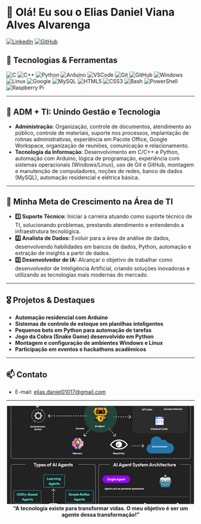 # 👋 Olá! Eu sou o Elias Daniel Viana Alves Alvarenga

[![LinkedIn](https://img.shields.io/badge/LinkedIn-Elias%20Daniel-blue?logo=linkedin)](https://www.linkedin.com/in/elias-daniel-6148a7310/)
[![GitHub](https://img.shields.io/badge/GitHub-EliasDaniel01-181717?logo=github)](https://github.com/EliasDaniel01)

## 🚀 Tecnologias & Ferramentas

<div align="left">
  <img src="https://cdn.jsdelivr.net/gh/devicons/devicon/icons/c/c-original.svg" width="40" alt="C"/>
  <img src="https://cdn.jsdelivr.net/gh/devicons/devicon/icons/cplusplus/cplusplus-original.svg" width="40" alt="C++"/>
  <img src="https://cdn.jsdelivr.net/gh/devicons/devicon/icons/python/python-original.svg" width="40" alt="Python"/>
  <img src="https://cdn.jsdelivr.net/gh/devicons/devicon/icons/arduino/arduino-original.svg" width="40" alt="Arduino"/>
  <img src="https://cdn.jsdelivr.net/gh/devicons/devicon/icons/vscode/vscode-original.svg" width="40" alt="VSCode"/>
  <img src="https://cdn.jsdelivr.net/gh/devicons/devicon/icons/git/git-original.svg" width="40" alt="Git"/>
  <img src="https://cdn.jsdelivr.net/gh/devicons/devicon/icons/github/github-original.svg" width="40" alt="GitHub"/>
  <img src="https://cdn.jsdelivr.net/gh/devicons/devicon/icons/windows8/windows8-original.svg" width="40" alt="Windows"/>
  <img src="https://cdn.jsdelivr.net/gh/devicons/devicon/icons/linux/linux-original.svg" width="40" alt="Linux"/>
  <img src="https://cdn.jsdelivr.net/gh/devicons/devicon/icons/google/google-original.svg" width="40" alt="Google"/>
  <img src="https://cdn.jsdelivr.net/gh/devicons/devicon/icons/mysql/mysql-original.svg" width="40" alt="MySQL"/>
  <img src="https://cdn.jsdelivr.net/gh/devicons/devicon/icons/html5/html5-original.svg" width="40" alt="HTML5"/>
  <img src="https://cdn.jsdelivr.net/gh/devicons/devicon/icons/css3/css3-original.svg" width="40" alt="CSS3"/>
  <img src="https://cdn.jsdelivr.net/gh/devicons/devicon/icons/bash/bash-original.svg" width="40" alt="Bash"/>
  <img src="https://cdn.jsdelivr.net/gh/devicons/devicon/icons/powershell/powershell-original.svg" width="40" alt="PowerShell"/>
  <img src="https://cdn.jsdelivr.net/gh/devicons/devicon/icons/raspberrypi/raspberrypi-original.svg" width="40" alt="Raspberry Pi"/>
</div>

---

## 🏢 ADM + TI: Unindo Gestão e Tecnologia

- **Administração**: Organização, controle de documentos, atendimento ao público, controle de materiais, suporte nos processos, implantação de rotinas administrativas, experiência em Pacote Office, Google Workspace, organização de reuniões, comunicação e relacionamento.
- **Tecnologia da Informação**: Desenvolvimento em C/C++ e Python, automação com Arduino, lógica de programação, experiência com sistemas operacionais (Windows/Linux), uso de Git e GitHub, montagem e manutenção de computadores, noções de redes, banco de dados (MySQL), automação residencial e elétrica básica.

---

## 🎯 Minha Meta de Crescimento na Área de TI

- **1️⃣ Suporte Técnico:** Iniciar a carreira atuando como suporte técnico de TI, solucionando problemas, prestando atendimento e entendendo a infraestrutura tecnológica.
- **2️⃣ Analista de Dados:** Evoluir para a área de análise de dados, desenvolvendo habilidades em bancos de dados, Python, automação e extração de insights a partir de dados.
- **3️⃣ Desenvolvedor de IA:** Alcançar o objetivo de trabalhar como desenvolvedor de Inteligência Artificial, criando soluções inovadoras e utilizando as tecnologias mais modernas do mercado.

---

## 🎖️ Projetos & Destaques

- **Automação residencial com Arduino**  
- **Sistemas de controle de estoque em planilhas inteligentes**  
- **Pequenos bots em Python para automação de tarefas**
- **Jogo da Cobra (Snake Game) desenvolvido em Python**
- **Montagem e configuração de ambientes Windows e Linux**
- **Participação em eventos e hackathons acadêmicos**

---

## 📫 Contato

- E-mail: elias.daniel01017@gmail.com

---

<div align="center">
  <img src="ia.gif" width="500" alt="Gif TI" />
</div>

<div align="center">
  <strong>“A tecnologia existe para transformar vidas. O meu objetivo é ser um agente dessa transformação!”</strong>
</div>
